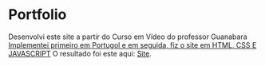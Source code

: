 # Portfolio

Desenvolvi este site a partir do Curso em Vídeo do professor Guanabara <a href="https://www.youtube.com/playlist?list=PLHz_AreHm4dmSj0MHol_aoNYCSGFqvfXV">Implementei primeiro em Portugol e em seguida, fiz o site em HTML, CSS E JAVASCRIPT</a>
O resultado foi este aqui: <a href="https://oewertonlopes.github.io/Portfolio/projeto_calculadora/index.html">Site</a>.
